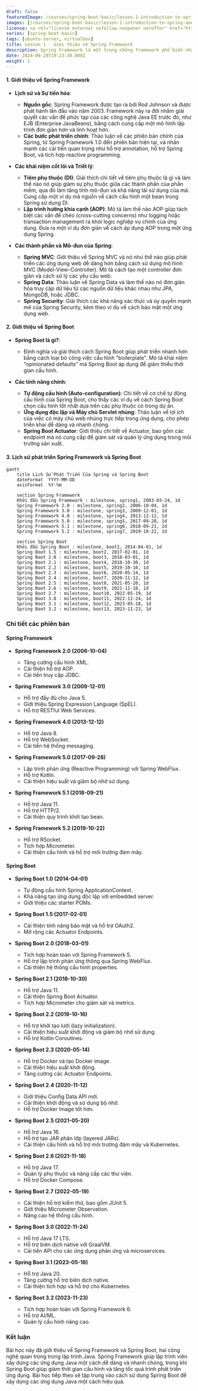 ```yaml
---
draft: false
featuredImage: /courses/spring-boot-basic/lesson-1-introduction-to-spring-and-spring-boot.webp
images: [/courses/spring-boot-basic/lesson-1-introduction-to-spring-and-spring-boot.webp]
license: <a rel="license external nofollow noopener noreffer" href="https://creativecommons.org/licenses/by-nc/4.0/" target="_blank">CC BY-NC 4.0</a>
series: [spring-boot-basic]
tags: [ubuntu-server, virtualbox]
title: Lesson 1 - Giới thiệu về Spring Framework
description: Spring Framework là một trong những framework phổ biến nhất trong lập trình Java. Bài học này sẽ giới thiệu về Spring Framework và các thành phần chính của nó, cũng như cách sử dụng Spring Framework trong các ứng dụng Java.
date: 2024-06-28T19:23:30.000Z
weight: 1
---
```


#### 1. Giới thiệu về Spring Framework

-   **Lịch sử và Sự tiến hóa**:
    -   **Nguồn gốc**: Spring Framework được tạo ra bởi Rod Johnson và được phát hành lần đầu vào năm 2003. Framework này ra đời nhằm giải quyết các vấn đề phức tạp của các công nghệ Java EE trước đó, như EJB (Enterprise JavaBeans), bằng cách cung cấp một mô hình lập trình đơn giản hơn và linh hoạt hơn.
    -   **Các bước phát triển chính**: Thảo luận về các phiên bản chính của Spring, từ Spring Framework 1.0 đến phiên bản hiện tại, và nhấn mạnh các cải tiến quan trọng như hỗ trợ annotation, hỗ trợ Spring Boot, và tích hợp reactive programming.

-   **Các khái niệm cốt lõi và Triết lý**:
    -   **Tiêm phụ thuộc (DI)**: Giải thích chi tiết về tiêm phụ thuộc là gì và làm thế nào nó giúp giảm sự phụ thuộc giữa các thành phần của phần mềm, qua đó làm tăng tính mô-đun và khả năng tái sử dụng của mã. Cung cấp một ví dụ mã nguồn về cách cấu hình một bean trong Spring sử dụng DI.
    -   **Lập trình hướng khía cạnh (AOP)**: Mô tả làm thế nào AOP giúp tách biệt các vấn đề chéo (cross-cutting concerns) như logging hoặc transaction management ra khỏi logic nghiệp vụ chính của ứng dụng. Đưa ra một ví dụ đơn giản về cách áp dụng AOP trong một ứng dụng Spring.

-   **Các thành phần và Mô-đun của Spring**:
    -   **Spring MVC**: Giới thiệu về Spring MVC và nó như thế nào giúp phát triển các ứng dụng web dễ dàng hơn bằng cách sử dụng mô hình MVC (Model-View-Controller). Mô tả cách tạo một controller đơn giản và cách xử lý các yêu cầu web.
    -   **Spring Data**: Thảo luận về Spring Data và làm thế nào nó đơn giản hóa truy cập dữ liệu từ các nguồn dữ liệu khác nhau như JPA, MongoDB, hoặc JDBC.
    -   **Spring Security**: Giải thích các khả năng xác thực và ủy quyền mạnh mẽ của Spring Security, kèm theo ví dụ về cách bảo mật một ứng dụng web.

#### 2. Giới thiệu về Spring Boot

-   **Spring Boot là gì?**:
    -   Định nghĩa và giải thích cách Spring Boot giúp phát triển nhanh hơn bằng cách loại bỏ công việc cấu hình "boilerplate". Mô tả khái niệm "opinionated defaults" mà Spring Boot áp dụng để giảm thiểu thời gian cấu hình.

-   **Các tính năng chính**:
    -   **Tự động cấu hình (Auto-configuration)**: Chi tiết về cơ chế tự động cấu hình của Spring Boot, cho thấy các ví dụ về cách Spring Boot chọn cấu hình tốt nhất dựa trên các phụ thuộc có trong dự án.
    -   **Ứng dụng độc lập và Máy chủ Servlet nhúng**: Thảo luận về lợi ích của việc có máy chủ web nhúng trực tiếp trong ứng dụng, cho phép triển khai dễ dàng và nhanh chóng.
    -   **Spring Boot Actuator**: Giới thiệu chi tiết về Actuator, bao gồm các endpoint mà nó cung cấp để giám sát và quản lý ứng dụng trong môi trường sản xuất.

#### 3. Lịch sử phát triển Spring Framework và Spring Boot

```mermaid
gantt
    title Lịch Sử Phát Triển Của Spring và Spring Boot
    dateFormat  YYYY-MM-DD
    axisFormat  %Y-%m

    section Spring Framework
    Khởi đầu Spring Framework : milestone, spring1, 2003-03-24, 1d
    Spring Framework 2.0 : milestone, spring2, 2006-10-04, 1d
    Spring Framework 3.0 : milestone, spring3, 2009-12-01, 1d
    Spring Framework 4.0 : milestone, spring4, 2013-12-12, 1d
    Spring Framework 5.0 : milestone, spring5, 2017-09-28, 1d
    Spring Framework 5.1 : milestone, spring6, 2018-09-21, 1d
    Spring Framework 5.2 : milestone, spring7, 2019-10-22, 1d

    section Spring Boot
    Khởi đầu Spring Boot : milestone, boot1, 2014-04-01, 1d
    Spring Boot 1.5 : milestone, boot2, 2017-02-01, 1d
    Spring Boot 2.0 : milestone, boot3, 2018-03-01, 1d
    Spring Boot 2.1 : milestone, boot4, 2018-10-30, 1d
    Spring Boot 2.2 : milestone, boot5, 2019-10-16, 1d
    Spring Boot 2.3 : milestone, boot6, 2020-05-14, 1d
    Spring Boot 2.4 : milestone, boot7, 2020-11-12, 1d
    Spring Boot 2.5 : milestone, boot8, 2021-05-20, 1d
    Spring Boot 2.6 : milestone, boot9, 2021-11-18, 1d
    Spring Boot 2.7 : milestone, boot10, 2022-05-19, 1d
    Spring Boot 3.0 : milestone, boot11, 2022-11-24, 1d
    Spring Boot 3.1 : milestone, boot12, 2023-05-18, 1d
    Spring Boot 3.2 : milestone, boot13, 2023-11-23, 1d
```

### Chi tiết các phiên bản

#### Spring Framework

-   **Spring Framework 2.0 (2006-10-04)**
    -   Tăng cường cấu hình XML.
    -   Cải thiện hỗ trợ AOP.
    -   Cải tiến truy cập JDBC.

-   **Spring Framework 3.0 (2009-12-01)**
    -   Hỗ trợ đầy đủ cho Java 5.
    -   Giới thiệu Spring Expression Language (SpEL).
    -   Hỗ trợ RESTful Web Services.

-   **Spring Framework 4.0 (2013-12-12)**
    -   Hỗ trợ Java 8.
    -   Hỗ trợ WebSocket.
    -   Cải tiến hệ thống messaging.

-   **Spring Framework 5.0 (2017-09-28)**
    -   Lập trình phản ứng (Reactive Programming) với Spring WebFlux.
    -   Hỗ trợ Kotlin.
    -   Cải thiện hiệu suất và giảm bộ nhớ sử dụng.

-   **Spring Framework 5.1 (2018-09-21)**
    -   Hỗ trợ Java 11.
    -   Hỗ trợ HTTP/2.
    -   Cải thiện quy trình khởi tạo bean.

-   **Spring Framework 5.2 (2019-10-22)**
    -   Hỗ trợ RSocket.
    -   Tích hợp Micrometer.
    -   Cải thiện cấu hình và hỗ trợ môi trường đám mây.

#### Spring Boot

-   **Spring Boot 1.0 (2014-04-01)**
    -   Tự động cấu hình Spring ApplicationContext.
    -   Khả năng tạo ứng dụng độc lập với embedded server.
    -   Giới thiệu các starter POMs.

-   **Spring Boot 1.5 (2017-02-01)**
    -   Cải thiện tính năng bảo mật và hỗ trợ OAuth2.
    -   Mở rộng các Actuator Endpoints.

-   **Spring Boot 2.0 (2018-03-01)**
    -   Tích hợp hoàn toàn với Spring Framework 5.
    -   Hỗ trợ lập trình phản ứng thông qua Spring WebFlux.
    -   Cải thiện hệ thống cấu hình properties.

-   **Spring Boot 2.1 (2018-10-30)**
    -   Hỗ trợ Java 11.
    -   Cải thiện Spring Boot Actuator.
    -   Tích hợp Micrometer cho giám sát và metrics.

-   **Spring Boot 2.2 (2019-10-16)**
    -   Hỗ trợ khởi tạo lười (lazy initialization).
    -   Cải thiện hiệu suất khởi động và giảm bộ nhớ sử dụng.
    -   Hỗ trợ Kotlin Coroutines.

-   **Spring Boot 2.3 (2020-05-14)**
    -   Hỗ trợ Docker và tạo Docker image.
    -   Cải thiện hiệu suất khởi động.
    -   Tăng cường các Actuator Endpoints.

-   **Spring Boot 2.4 (2020-11-12)**
    -   Giới thiệu Config Data API mới.
    -   Cải thiện khởi động và sử dụng bộ nhớ.
    -   Hỗ trợ Docker Image tốt hơn.

-   **Spring Boot 2.5 (2021-05-20)**
    -   Hỗ trợ Java 16.
    -   Hỗ trợ tạo JAR phân lớp (layered JARs).
    -   Cải thiện cấu hình và hỗ trợ môi trường đám mây và Kubernetes.

-   **Spring Boot 2.6 (2021-11-18)**
    -   Hỗ trợ Java 17.
    -   Quản lý phụ thuộc và nâng cấp các thư viện.
    -   Hỗ trợ Docker Compose.

-   **Spring Boot 2.7 (2022-05-19)**
    -   Cải thiện hỗ trợ kiểm thử, bao gồm JUnit 5.
    -   Giới thiệu Micrometer Observation.
    -   Nâng cao hệ thống cấu hình.

-   **Spring Boot 3.0 (2022-11-24)**
    -   Hỗ trợ Java 17 LTS.
    -   Hỗ trợ biên dịch native với GraalVM.
    -   Cải tiến API cho các ứng dụng phản ứng và microservices.

-   **Spring Boot 3.1 (2023-05-18)**
    -   Hỗ trợ Java 20.
    -   Tăng cường hỗ trợ biên dịch native.
    -   Cải thiện tích hợp và hỗ trợ cho Kubernetes.

-   **Spring Boot 3.2 (2023-11-23)**
    -   Tích hợp hoàn toàn với Spring Framework 6.
    -   Hỗ trợ AI/ML.
    -   Quản lý cấu hình nâng cao.

### Kết luận

Bài học này đã giới thiệu về Spring Framework và Spring Boot, hai công nghệ quan trọng trong lập trình Java. Spring Framework giúp lập trình viên xây dựng các ứng dụng Java một cách dễ dàng và nhanh chóng, trong khi Spring Boot giúp giảm thời gian cấu hình và tăng tốc quá trình phát triển ứng dụng. Bài học tiếp theo sẽ tập trung vào cách sử dụng Spring Boot để xây dựng các ứng dụng Java một cách hiệu quả.
